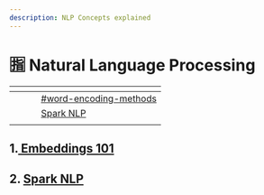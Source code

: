 ```yaml
---
description: NLP Concepts explained
---
```


# 🈯 Natural Language Processing

<table data-view="cards"><thead><tr><th></th><th></th><th></th><th data-hidden data-card-target data-type="content-ref"></th></tr></thead><tbody><tr><td></td><td></td><td></td><td><a href="embeddings-101/word-embeddings/#word-encoding-methods">#word-encoding-methods</a></td></tr><tr><td></td><td></td><td></td><td><a href="http://localhost:5000/s/fckzwB5R6ILdeDMeb8UE/spark-nlp">Spark NLP</a></td></tr><tr><td></td><td></td><td></td><td></td></tr></tbody></table>

## 1.[ Embeddings 101](embeddings-101/)

## 2. [Spark NLP](http://localhost:5000/s/fckzwB5R6ILdeDMeb8UE/spark-nlp)
